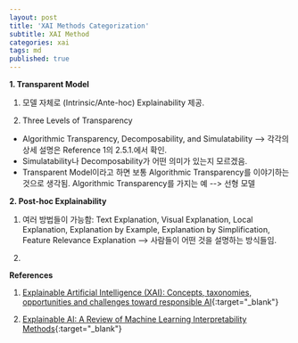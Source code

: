 ```yaml
---
layout: post
title: 'XAI Methods Categorization'
subtitle: XAI Method
categories: xai
tags: md
published: true
---
```

**1. Transparent Model**

1) 모델 자체로 (Intrinsic/Ante-hoc) Explainability 제공.

2) Three Levels of Transparency
- Algorithmic Transparency, Decomposability, and Simulatability --> 각각의 상세 설명은 Reference 1의 2.5.1.에서 확인.
- Simulatability나 Decomposability가 어떤 의미가 있는지 모르겠음. 
- Transparent Model이라고 하면 보통 Algorithmic Transparency를 이야기하는 것으로 생각됨. Algorithmic Transparency를 가지는 예 --> 선형 모델

**2. Post-hoc Explainability**

1) 여러 방법들이 가능함: Text Explanation, Visual Explanation, Local Explanation, Explanation by Example, Explanation by Simplification, Feature Relevance Explanation --> 사람들이 어떤 것을 설명하는 방식들임.

2) 

**References**

1. [Explainable Artificial Intelligence (XAI): Concepts, taxonomies, opportunities and challenges toward responsible AI](https://arxiv.org/pdf/1910.10045.pdf){:target="_blank"}
  
2. [Explainable AI: A Review of Machine Learning Interpretability Methods](https://www.mdpi.com/1099-4300/23/1/18){:target="_blank"}